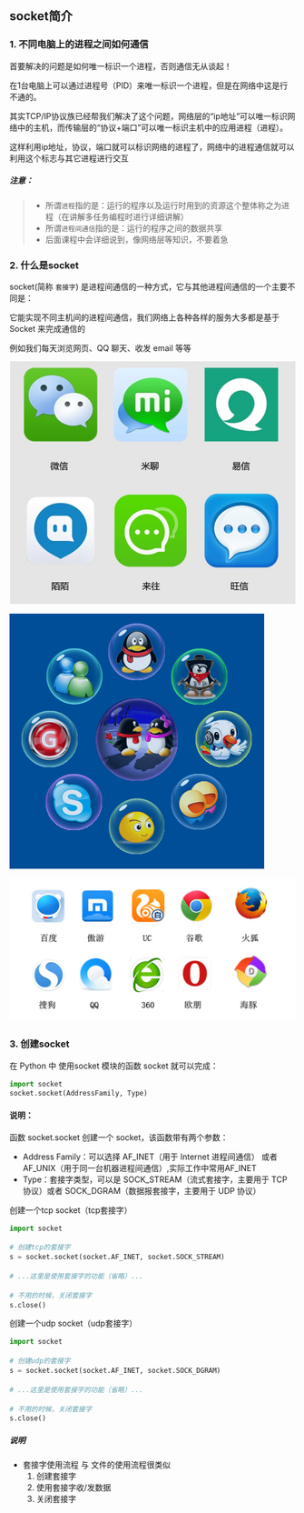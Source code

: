 ## socket简介

### 1. 不同电脑上的进程之间如何通信

首要解决的问题是如何唯一标识一个进程，否则通信无从谈起！

在1台电脑上可以通过进程号（PID）来唯一标识一个进程，但是在网络中这是行不通的。

其实TCP/IP协议族已经帮我们解决了这个问题，网络层的“ip地址”可以唯一标识网络中的主机，而传输层的“协议+端口”可以唯一标识主机中的应用进程（进程）。

这样利用ip地址，协议，端口就可以标识网络的进程了，网络中的进程通信就可以利用这个标志与其它进程进行交互

##### 注意：

> - 所谓`进程`指的是：运行的程序以及运行时用到的资源这个整体称之为进程（在讲解多任务编程时进行详细讲解）
> - 所谓`进程间通信`指的是：运行的程序之间的数据共享
> - 后面课程中会详细说到，像网络层等知识，不要着急

### 2. 什么是socket

socket(简称 `套接字`) 是进程间通信的一种方式，它与其他进程间通信的一个主要不同是：

它能实现不同主机间的进程间通信，我们网络上各种各样的服务大多都是基于 Socket 来完成通信的

例如我们每天浏览网页、QQ 聊天、收发 email 等等

![img](../Images/04day/5B1ZLMH51VK5_55.png)

![img](../Images/04day/20101130174614758.gif)

![img](../Images/04day/e89a8ffb13931691b73d16.png)

### 3. 创建socket

在 Python 中 使用socket 模块的函数 socket 就可以完成：

```python
import socket
socket.socket(AddressFamily, Type)
```

#### 说明：

函数 socket.socket 创建一个 socket，该函数带有两个参数：

- Address Family：可以选择 AF_INET（用于 Internet 进程间通信） 或者 AF_UNIX（用于同一台机器进程间通信）,实际工作中常用AF_INET
- Type：套接字类型，可以是 SOCK_STREAM（流式套接字，主要用于 TCP 协议）或者 SOCK_DGRAM（数据报套接字，主要用于 UDP 协议）

创建一个tcp socket（tcp套接字）

```python
import socket

# 创建tcp的套接字
s = socket.socket(socket.AF_INET, socket.SOCK_STREAM)

# ...这里是使用套接字的功能（省略）...

# 不用的时候，关闭套接字
s.close()
```

创建一个udp socket（udp套接字）

```python
import socket

# 创建udp的套接字
s = socket.socket(socket.AF_INET, socket.SOCK_DGRAM)

# ...这里是使用套接字的功能（省略）...

# 不用的时候，关闭套接字
s.close()
```

##### 说明

- 套接字使用流程 与 文件的使用流程很类似
    1. 创建套接字
    2. 使用套接字收/发数据
    3. 关闭套接字